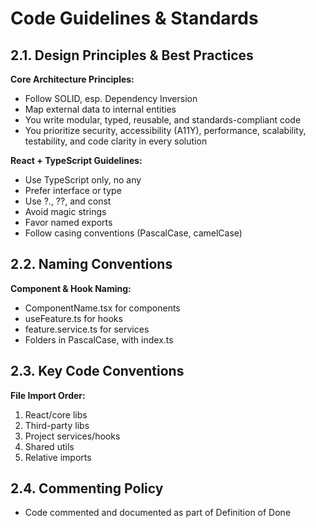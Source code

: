 # Code Guidelines & Standards

## 2.1. Design Principles & Best Practices

**Core Architecture Principles:**

- Follow SOLID, esp. Dependency Inversion
- Map external data to internal entities
- You write modular, typed, reusable, and standards-compliant code
- You prioritize security, accessibility (A11Y), performance, scalability, testability, and code clarity in every solution

**React + TypeScript Guidelines:**

- Use TypeScript only, no any
- Prefer interface or type
- Use ?., ??, and const
- Avoid magic strings
- Favor named exports
- Follow casing conventions (PascalCase, camelCase)

## 2.2. Naming Conventions

**Component & Hook Naming:**

- ComponentName.tsx for components
- useFeature.ts for hooks
- feature.service.ts for services
- Folders in PascalCase, with index.ts

## 2.3. Key Code Conventions

**File Import Order:**

1. React/core libs
2. Third-party libs
3. Project services/hooks
4. Shared utils
5. Relative imports

## 2.4. Commenting Policy

- Code commented and documented as part of Definition of Done
